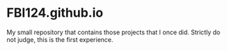 # FBI124.github.io
My small repository that contains those projects that I once did. Strictly do not judge, this is the first experience.
